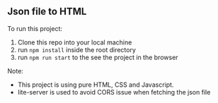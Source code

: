 ## Json file to HTML

To run this project:

1. Clone this repo into your local machine
2. run `npm install` inside the root directory
3. run `npm run start` to the see the project in the browser


Note:
- This project is using pure HTML, CSS and Javascript.  
- lite-server is used to avoid CORS issue when fetching the json file
